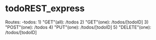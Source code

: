 # todoREST_express

Routes: 
  -todos: 
    1) "GET"(all): /todos
    2) "GET"(one): /todos/[todoID] 
    3) "POST"(one): /todos
    4) "PUT"(one): /todos/[todoID]
    5) "DELETE"(one): /todos/[todoID]
